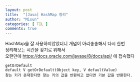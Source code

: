 ```yaml
---
layout: post
title:  "[Java] HashMap 정리"
author: "Misun"
categories: [ TIL ]
comments: true
---
```

HashMap을 잘 사용하지않았더니 개념이 아리송송해서 다시 한번<br />
정리해보는 시간을 갖기로 위해서<br />
오랜만에 https://docs.oracle.com/javase/8/docs/api/ 에 접속했다<br />

```
getOrDefault
default V getOrDefault(Object key, V defaultValue)
찾는 키가 존재한다면 찾는 키의 값을 반환하고 없다면 기본 값을 반환한다.
```